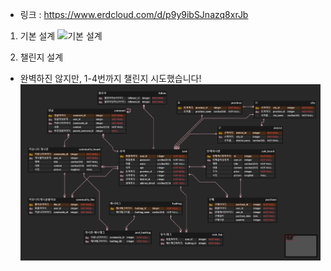 - 링크 : https://www.erdcloud.com/d/p9y9ibSJnazq8xrJb

1. 기본 설계
![기본 설계](./데베.PNG)

2. 챌린지 설계
- 완벽하진 않지만, 1-4번까지 챌린지 시도했습니다!
![챌린지 설계](./데베챌린지.PNG)